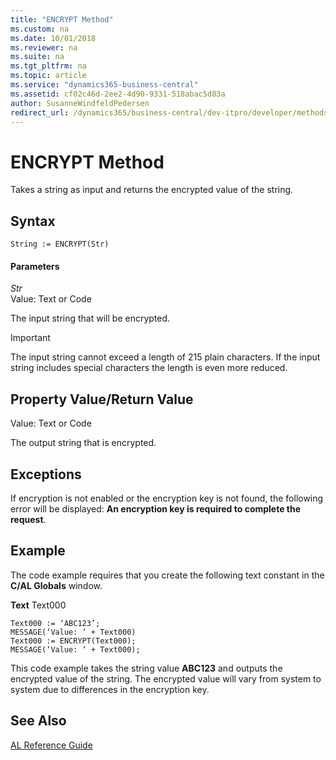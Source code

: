 ```yaml
---
title: "ENCRYPT Method"
ms.custom: na
ms.date: 10/01/2018
ms.reviewer: na
ms.suite: na
ms.tgt_pltfrm: na
ms.topic: article
ms.service: "dynamics365-business-central"
ms.assetid: cf02c46d-2ee2-4d90-9331-518abac5d83a
author: SusanneWindfeldPedersen
redirect_url: /dynamics365/business-central/dev-itpro/developer/methods-auto/al-method-reference
---
```


 

# ENCRYPT Method
Takes a string as input and returns the encrypted value of the string.  

## Syntax  

```  
String := ENCRYPT(Str)  
```  

#### Parameters  
 *Str*  
 Value: Text or Code  

 The input string that will be encrypted.  

> [!IMPORTANT]  
>  The input string cannot exceed a length of 215 plain characters. If the input string includes special characters the length is even more reduced.  

## Property Value/Return Value  
 Value: Text or Code  

 The output string that is encrypted.  

## Exceptions  
 If encryption is not enabled or the encryption key is not found, the following error will be displayed: **An encryption key is required to complete the request**.   

## Example  
 The code example requires that you create the following text constant in the **C/AL Globals** window.  

 **Text** Text000  

```  
Text000 := ‘ABC123’;  
MESSAGE(‘Value: ‘ + Text000)  
Text000 := ENCRYPT(Text000);  
MESSAGE(‘Value: ‘ + Text000);  
```  

 This code example takes the string value **ABC123** and outputs the encrypted value of the string. The encrypted value will vary from system to system due to differences in the encryption key.  

## See Also  
    
 [AL Reference Guide](../devenv-al-reference-guide.md)
